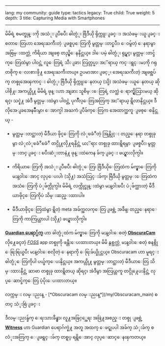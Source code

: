 

---

lang: my
community: guide
type: tactics
legacy: True
child: True
weight: 5
depth: 3
title: Capturing Media with Smartphones

---

မိမိရဲ့ စမတ္ဖုန္းကို အသံုးျပဳၿပီး ဓါတ္ပံု၊ ဗြီဒီယို ရိုက္ကူးျခင္း၊ အသံဖမ္းယူျခင္း စတာေတြဟာ အေရးႀကီးတဲ့ ျဖစ္ရပ္ေတြကို မွတ္တမ္းတင္ၿပီး၊ ေဝမွ်တဲ့ ေနရာမွာ အစြမ္းထက္တဲ့ ကိရိယာ အျဖစ္ တည္ရွိေနနိုင္တယ္။ ဒါေပမဲ့ ဓါတ္ပံု၊ ရုပ္ရွင္၊ မွတ္တမ္းတင္ခ်က္ေတြထဲမွာ ပါဝင္တဲ့ လူေတြရဲ့ သီးျခား လြတ္လပ္မႈ၊ အႏၱရာယ္ ကင္းရွင္းမႈကို ဂရုတစိုက္ ေလးစားဖို႔ အေရးႀကီးတယ္။ ဥပမာအားျဖင့္၊ အေရးႀကီးတဲ့ အျဖစ္အပ်က္ တစ္ခုအေၾကာင္း ဓါတ္ပံု၊ ဗြီဒီယို ရိုက္ကူးေနတယ္ (သို့) အသံဖမ္းယူေနတယ္ ဆိုပါစို႔၊ အကယ္လို႔ မိမိရဲ့ ဖုန္းဟာ အျခား သူစိမ္းေတြရဲ့ လက္ထဲ ေရာက္ရွိသြားမယ္ ဆိုရင္၊ သင္နဲ႔ အဲဒီ မွတ္တမ္းထဲမွာ ပါဝင္တဲ့ ပုဂၢိဳလ္ေတြအတြက္ အႏၱရာယ္ ရွိလာနိုင္တယ္။ ဒီလိုအေျခအေနမ်ိဳးမွာ၊ ေအာက္ပါ အႀကံျပဳခ်က္ေတြက အေထာက္အကူ ျဖစ္ေစနိုင္တယ္ -

- မွတ္တမ္းတင္ထားတဲ့ မီဒီယာ ဖိုင္ေတြကို လံုၿခံဳတဲ့ အြန္လိုင္း တည္ေနရာ တစ္ခုခုမွာ လံုလံုၿခံဳၿခံဳ တင္ပို႔လို႔ရနိုင္တဲ့ ယႏၱရား တစ္ခုခု ထားရွိရမွာ ျဖစ္ၿပီး၊ မွတ္တမ္းတင္ျခင္း ၿပီးဆံုးတာနဲ႔ ဖုန္းထဲကေန ခ်က္ျခင္း ဖယ္ရွားလိုက္ပါ။

- ကိရိယာေတြကို အသံုးျပဳၿပီး ဓါတ္ပံုေတြ၊ ဗြီဒီယိုေတြထဲက မ်က္နွာေတြကို မႈန္ဝါးေအာင္ လုပ္ေပးပါ၊ (သို႔) အသံသြင္းခ်က္၊ ဗြီဒီယို မွတ္တမ္းေတြထဲက အသံေတြကို ပံုဖ်က္လိုက္ပါ။ မိမိရဲ့ လက္ကိုင္ဖုန္းထဲမွာ မႈန္ဝါးၿပီး ပံုဖ်က္ထားတဲ့ မီဒီယာဖိုင္ေတြကိုပဲ သိမ္းဆည္းထားပါ။

- မီဒီယာဖိုင္ေတြထဲမွာ ရွိတဲ့ meta အခ်က္အလက္ေတြျဖစ္တဲ့ အခ်ိန္၊ တည္ေနရာေတြကို ကာကြယ္ထားပါ (သို႔) ဖယ္ရွားလိုက္ပါ။

[**Guardian ပေရာ္ဂ်က္**](https://guardianproject.info) ဟာ ဓါတ္ပံုထဲက မ်က္နွာေတြကို မႈန္ဝါးေစတဲ့ [**ObscuraCam**](https://guardianproject.info/apps/obscuracam/) လို႔ေခၚတဲ့ [*FOSS*](/my/glossary#FOSS) app တစ္ခုကို ဖန္တီးေပးထားတယ္။ မိမိ နွစ္သက္တဲ့ မႈန္ဝါးေစတဲ့ စနစ္ကို ေရြးရြယ္ၿပီး မႈန္ဝါးေစလိုတဲ့ ေနရာကို ေရြးခ်ယ္နိုင္တယ္။ Obscuracam ဟာ မူရင္း ဓါတ္ပံုေတြကိုပါ ပယ္ဖ်က္ေပးနိုင္တယ္။ အကယ္လို႔ မွတ္တမ္းတင္ထားတဲ့ မီဒီယာေတြ သိမ္းထားနိုင္တဲ့ ဆာဗာ တစ္ခုခု ထားရွိတယ္ ဆိုရင္၊ အဲဒီမွာ အလြယ္တကူ တင္ပို႔ေပးနိုင္တဲ့ လုပ္ေဆာင္ခ်က္ေတြ ပံ့ပိုးေပးထားတယ္။

<div class=getstarted markdown=1>
လက္ကမ္း လမ္းညႊန္ - [*Obscuracam လမ္းညႊန္*](/my/Obscuracam_main) စတင္ သံုးစြဲျခင္း
</div>

ဒီလမ္းညႊန္ခ်က္ ေရးသားခ်ိန္မွာ၊ လူ႔အခြင့္အေရး အဖြဲ႔အစည္း တစ္ခု ျဖစ္တဲ့ [**Witness**](https://www.witness.org) ဟာ Guardian ပေရာဂ်က္နဲ႔ အတူ အထက္ ေဖၚျပပါ အခ်က္ သံုးခ်က္ စလံုးအတြက္ ေျဖရွင္းခ်က္ တစ္ရပ္ ရ​ရွိေအာင္ လုပ္ေဆာင္ေနၾကတယ္။


